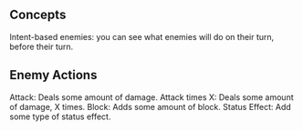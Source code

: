 ## Concepts
Intent-based enemies: you can see what enemies will do on their turn, before their turn.
## Enemy Actions
Attack: Deals some amount of damage.
Attack times X: Deals some amount of damage, X times.
Block: Adds some amount of block.
Status Effect: Add some type of status effect.

